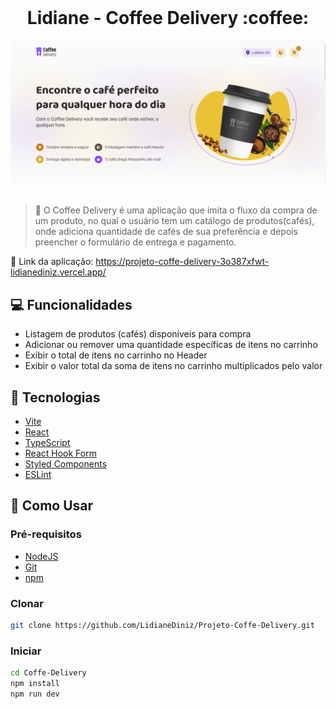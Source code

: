 <br />

  <h1 align="center">Lidiane - Coffee Delivery :coffee: </h1>

<div align="center"><img src="./src/assets/screenchot-coffee.png"></div>

<br>

> :mag_right: O Coffee Delivery é uma aplicação que imita o fluxo da compra de um produto, no qual o usuário tem um catálogo de produtos(cafés), onde adiciona quantidade de cafés de sua preferência e depois preencher o formulário de entrega e pagamento. 
> <br>

:paperclip: Link da aplicação: https://projeto-coffe-delivery-3o387xfwt-lidianediniz.vercel.app/

## :computer: Funcionalidades

- Listagem de produtos (cafés) disponíveis para compra
- Adicionar ou remover uma quantidade específicas de itens no carrinho
- Exibir o total de itens no carrinho no Header
- Exibir o valor total da soma de itens no carrinho multiplicados pelo valor

## :rocket: Tecnologias

- [Vite](https://vitejs.dev/)
- [React](https://pt-br.reactjs.org/)
- [TypeScript](https://www.typescriptlang.org/)
- [React Hook Form](https://react-hook-form.com/)
- [Styled Components](https://styled-components.com/)
- [ESLint](https://eslint.org/)

## :round_pushpin: Como Usar

<h3>Pré-requisitos</h3>

- [NodeJS](https://github.com/)
- [Git](https://github.com)
- [npm](https://www.npmjs.com/)

<h3>Clonar</h3>

```bash
git clone https://github.com/LidianeDiniz/Projeto-Coffe-Delivery.git
```

<h3>Iniciar</h3>

```bash
cd Coffe-Delivery
npm install
npm run dev
```


  </tr>
</table>
